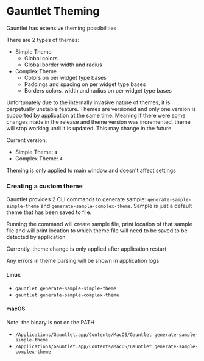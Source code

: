 # Gauntlet Theming

Gauntlet has extensive theming possibilities

There are 2 types of themes:
- Simple Theme
  - Global colors
  - Global border width and radius
- Complex Theme
  - Colors on per widget type bases
  - Paddings and spacing on per widget type bases
  - Borders colors, width and radius on per widget type bases

Unfortunately due to the internally invasive nature of themes, it is perpetually unstable feature.
Themes are versioned and only one version is supported by application at the same time.
Meaning if there were some changes made in the release and theme version was incremented,
theme will stop working until it is updated. 
This may change in the future

Current version:
- Simple Theme: `4`
- Complex Theme: `4`

Theming is only applied to main window and doesn't affect settings

### Creating a custom theme

Gauntlet provides 2 CLI commands to generate sample: `generate-sample-simple-theme` and `generate-sample-complex-theme`. Sample is just a default theme that has been saved to file.

Running the command will create sample file, print location of that sample file
and will print location to which theme file will need to be saved to be detected by application

Currently, theme change is only applied after application restart

Any errors in theme parsing will be shown in application logs

#### Linux
- `gauntlet generate-sample-simple-theme`
- `gauntlet generate-sample-complex-theme`

#### macOS
Note: the binary is not on the PATH
- `/Applications/Gauntlet.app/Contents/MacOS/Gauntlet generate-sample-simple-theme`
- `/Applications/Gauntlet.app/Contents/MacOS/Gauntlet generate-sample-complex-theme`
